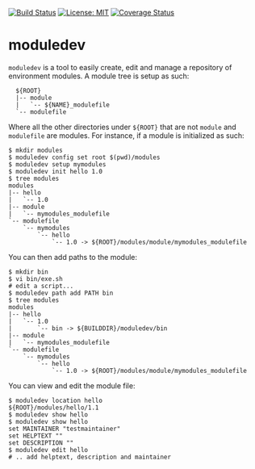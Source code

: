 [![Build Status](https://travis-ci.com/nijibabulu/moduledev.svg?branch=master)](https://travis-ci.com/nijibabulu/moduledev)
[![License: MIT](https://img.shields.io/badge/License-MIT-yellow.svg)](https://opensource.org/licenses/MIT)
[![Coverage Status](https://coveralls.io/repos/github/nijibabulu/moduledev/badge.svg)](https://coveralls.io/github/nijibabulu/moduledev)

# moduledev

`moduledev` is a tool to easily create, edit and manage a repository of environment modules. A module tree is setup as such:

```
  ${ROOT}
  |-- module
  |   `-- ${NAME}_modulefile
  `-- modulefile
```

Where all the other directories under `${ROOT}` that are not `module` and `modulefile` are modules. For instance, if a module is initialized as such:


```
$ mkdir modules
$ moduledev config set root $(pwd)/modules
$ moduledev setup mymodules
$ moduledev init hello 1.0
$ tree modules
modules
|-- hello
|   `-- 1.0
|-- module
|   `-- mymodules_modulefile
`-- modulefile
    `-- mymodules
        `-- hello
            `-- 1.0 -> ${ROOT}/modules/module/mymodules_modulefile
```

You can then add paths to the module:

```
$ mkdir bin
$ vi bin/exe.sh
# edit a script...
$ moduledev path add PATH bin
$ tree modules
modules
|-- hello
|   `-- 1.0
|       `-- bin -> ${BUILDDIR}/moduledev/bin
|-- module
|   `-- mymodules_modulefile
`-- modulefile
    `-- mymodules
        `-- hello
            `-- 1.0 -> ${ROOT}/modules/module/mymodules_modulefile
```

You can view and edit the module file:

```
$ moduledev location hello
${ROOT}/modules/hello/1.1
$ moduledev show hello
$ moduledev show hello
set MAINTAINER "testmaintainer"
set HELPTEXT "" 
set DESCRIPTION ""
$ moduledev edit hello
# .. add helptext, description and maintainer
```
